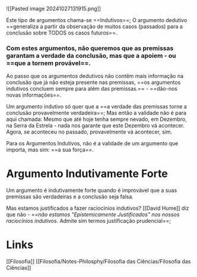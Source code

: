 
![[Pasted image 20241027131915.png]]

Este tipo de argumentos chama-se ==Indutivos==;
O argumento dedutivo ==generaliza a partir da observação de muitos casos (passados) para a conclusão sobre TODOS os casos futuros==. 
### Com estes argumentos, não queremos que as premissas garantam a verdade da conclusão, mas que a apoiem - ou ==que a tornem provável==.

Ao passo que os argumentos dedutivos não contêm mais informação na conclusão que já não esteja presente nas premissas, ==os argumentos indutivos concluem sempre para além das premissas.== - ==dão-nos novas informações==.

Um argumento indutivo só quer que a ==a verdade das premissas torne a conclusão provavelmente verdadeira==;
Mas então a validade não é para aqui chamada: Mesmo que até hoje tenha sempre nevado, em Dezembro, na Serra da Estrela - nada nos garante que este Dezembro vá acontecer. Agora, se aconteceu no passado, provavelmente vá acontecer, sim.

Para os Argumentos Indutivos, não é a validade de um argumento que importa, mas sim: ==a sua força==.

# Argumento Indutivamente Forte
Um argumento é indutivamente forte quando é improvável que a suas premissas são verdadeiras e a conclusão seja falsa.

Mas estamos justificados a fazer raciocínios indutivos?
[[David Hume]] diz que não - *==não estamos "Epistemicamente Justificados" nos nossos raciocínios indutivos*. Admite sim termos justificação prudencial==;



# Links
[[Filosofia]]
[[Filosofia/Notes-Philosphy/Filosofia das Ciências/Filosofia das Ciências]]

